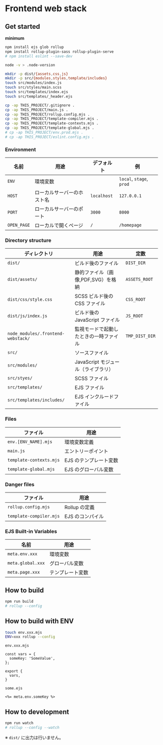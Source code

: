 # Frontend web stack

## Get started

**minimum**

```bash
npm install ejs glob rollup
npm install rollup-plugin-sass rollup-plugin-serve
# npm install eslint --save-dev

node -v > .node-version

mkdir -p dist/{assets,css,js}
mkdir -p src/{modules,styles,template/includes}
touch src/modules/index.js
touch src/styles/main.scss
touch src/templates/index.ejs
touch src/templates/_header.ejs

cp -ap THIS_PROJECT/.gitignore .
cp -ap THIS_PROJECT/main.js .
cp -ap THIS_PROJECT/rollup.config.mjs .
cp -ap THIS_PROJECT/template-compiler.mjs .
cp -ap THIS_PROJECT/template-contexts.mjs .
cp -ap THIS_PROJECT/template-global.mjs .
# cp -ap THIS_PROJECT/env.prod.mjs .
# cp -ap THIS_PROJECT/eslint.config.mjs .
```

### Environment

| 名前          | 用途            | デフォルト       | 例                        |
|-------------|---------------|-------------|--------------------------|
| `ENV`       | 環境変数          |             | `local`, `stage`, `prod` |
| `HOST`      | ローカルサーバーのホスト名 | `localhost` | `127.0.0.1`              |
| `PORT`      | ローカルサーバーのポート  | `3000`      | `8000`                   |
| `OPEN_PAGE` | ローカルで開くページ    | `/`         | `/homepage`              |

### Directory structure

| ディレクトリ                             | 用途                      | 定数             |
|------------------------------------|-------------------------|----------------|
| `dist/`                            | ビルド後のファイル               | `DIST_DIR`     |
| `dist/assets/`                     | 静的ファイル（画像,PDF,SVG）を格納   | `ASSETS_ROOT`  |
| `dist/css/style.css`               | SCSS ビルド後の CSS ファイル     | `CSS_ROOT`     |
| `dist/js/index.js`                 | ビルド後の JavaScript ファイル   | `JS_ROOT`      |
| `node_modules/.frontend-webstack/` | 監視モードで起動したときの一時ファイル     | `TMP_DIST_DIR` |
| `src/`                             | ソースファイル                 |                |
| `src/modules/`                     | JavaScript モジュール（ライブラリ） |                |
| `src/styes/`                       | SCSS ファイル               |                |
| `src/templates/`                   | EJS ファイル                |                |
| `src/templates/includes/`          | EJS インクルードファイル          |                |

### Files

| ファイル                    | 用途            |
|-------------------------|---------------|
| `env.[ENV_NAME].mjs`    | 環境変数定義        |
| `main.js`               | エントリーポイント     |
| `template-contexts.mjs` | EJS のテンプレート変数 |
| `template-global.mjs`   | EJS のグローバル変数  |

### Danger files

| ファイル                    | 用途         |
|-------------------------|------------|
| `rollup.config.mjs`     | Rollup の定義 |
| `template-compiler.mjs` | EJS のコンパイル |

### EJS Built-in Variables

| 名前                | 用途       |
|-------------------|----------|
| `meta.env.xxx`    | 環境変数     |
| `meta.global.xxx` | グローバル変数  |
| `meta.page.xxx`   | テンプレート変数 |

## How to build

```bash
npm run build
# rollup --config
```

## How to build with ENV

```bash
touch env.xxx.mjs
ENV=xxx rollup --config
```

`env.xxx.mjs`
```:js
const vars = {
  someKey: 'SomeValue',
};

export {
  vars,
}
```

`some.ejs`
```ejs
<%= meta.env.someKey %>
```

## How to development

```bash
npm run watch
# rollup --config --watch
```

※ `dist/` に出力は行いません。

